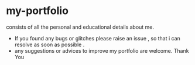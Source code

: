 # my-portfolio
consists of all the personal and educational details about me.
- If you found any bugs or glitches please raise an issue , so that i can resolve as soon as possible .
- any suggestions or advices to improve my portfolio are welcome.
      Thank You
